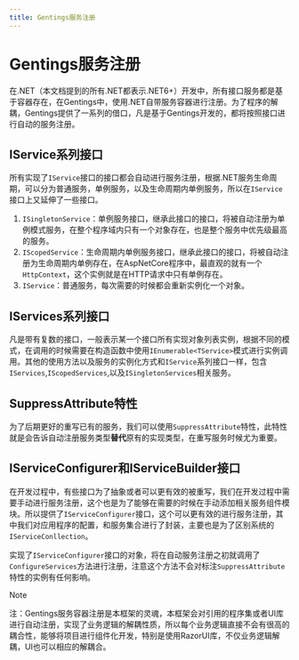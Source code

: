 ```yaml
---
title: Gentings服务注册
---
```


# Gentings服务注册

在.NET（本文档提到的所有.NET都表示.NET6+）开发中，所有接口服务都是基于容器存在，在Gentings中，使用.NET自带服务容器进行注册。为了程序的解耦，Gentings提供了一系列的借口，凡是基于Gentings开发的，都将按照接口进行自动的服务注册。

## IService系列接口

所有实现了`IService`接口的接口都会自动进行服务注册，根据.NET服务生命周期，可以分为普通服务，单例服务，以及生命周期内单例服务，所以在`IService`接口上又延伸了一些接口。

1. `ISingletonService`：单例服务接口，继承此接口的接口，将被自动注册为单例模式服务，在整个程序域内只有一个对象存在，也是整个服务中优先级最高的服务。
2. `IScopedService`：生命周期内单例服务接口，继承此接口的接口，将被自动注册为生命周期内单例存在，在AspNetCore程序中，最直观的就有一个`HttpContext`，这个实例就是在HTTP请求中只有单例存在。
3. `IService`：普通服务，每次需要的时候都会重新实例化一个对象。

## IServices系列接口

凡是带有复数的接口，一般表示某一个接口所有实现对象列表实例，根据不同的模式，在调用的时候需要在构造函数中使用`IEnumerable<TService>`模式进行实例调用。其他的使用方法以及服务的实例化方式和`IService`系列接口一样，包含`IServices`,`IScopedServices`,以及`ISingletonServices`相关服务。

## SuppressAttribute特性

为了后期更好的重写已有的服务，我们可以使用`SuppressAttribute`特性，此特性就是会告诉自动注册服务类型**替代**原有的实现类型，在重写服务时候尤为重要。

## IServiceConfigurer和IServiceBuilder接口

在开发过程中，有些接口为了抽象或者可以更有效的被重写，我们在开发过程中需要手动进行服务注册，这个也是为了能够在需要的时候在手动添加相关服务组件模块。所以提供了`IServiceConfigurer`接口，这个可以更有效的进行服务注册，其中我们对应用程序的配置，和服务集合进行了封装，主要也是为了区别系统的`IServiceConllection`。

实现了`IServiceConfigurer`接口的对象，将在自动服务注册之初就调用了`ConfigureServices`方法进行注册，注意这个方法不会对标注`SuppressAttribute`特性的实例有任何影响。

> [!note]
> 注：Gentings服务容器注册是本框架的灵魂，本框架会对引用的程序集或者UI库进行自动注册，实现了业务逻辑的解耦性质，所以每个业务逻辑直接不会有很高的耦合性，能够将项目进行组件化开发，特别是使用RazorUI库，不仅业务逻辑解耦，UI也可以相应的解耦合。
